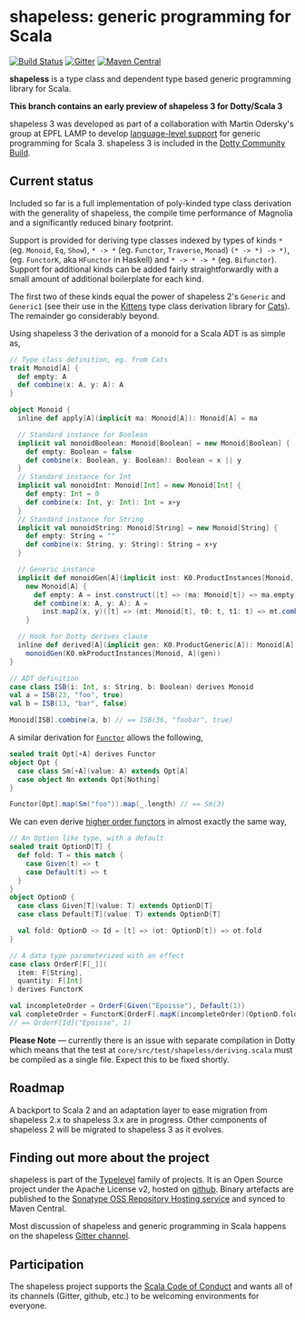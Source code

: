 # shapeless: generic programming for Scala

[![Build Status](https://api.travis-ci.org/milessabin/shapeless.png?branch=master)](https://travis-ci.org/milessabin/shapeless)
[![Gitter](https://badges.gitter.im/Join%20Chat.svg)](https://gitter.im/milessabin/shapeless)
[![Maven Central](https://img.shields.io/maven-central/v/com.chuusai/shapeless_2.13.svg)](https://maven-badges.herokuapp.com/maven-central/com.chuusai/shapeless_2.13)

**shapeless** is a type class and dependent type based generic programming
library for Scala.

**This branch contains an early preview of shapeless 3 for Dotty/Scala 3**

shapeless 3 was developed as part of a collaboration with Martin Odersky's
group at EPFL LAMP to develop [language-level support][mirror] for generic
programming for Scala 3. shapeless 3 is included in the [Dotty Community
Build][communitybuild].

## Current status

Included so far is a full implementation of poly-kinded type class derivation
with the generality of shapeless, the compile time performance of Magnolia and
a significantly reduced binary footprint.

Support is provided for deriving type classes indexed by types of kinds `*`
(eg.  `Monoid`, `Eq`, `Show`), `* -> *` (eg. `Functor`, `Traverse`, `Monad`)
`(* -> *) -> *)`, (eg. `FunctorK`, aka `HFunctor` in Haskell) and `* -> * -> *`
(eg.  `Bifunctor`). Support for additional kinds can be added fairly
straightforwardly with a small amount of additional boilerplate for each kind.

The first two of these kinds equal the power of shapeless 2's `Generic` and
`Generic1` (see their use in the [Kittens][kittens] type class derivation
library for [Cats][cats]). The remainder go considerably beyond.

Using shapeless 3 the derivation of a monoid for a Scala ADT is as simple as,

```scala
// Type class definition, eg. from Cats
trait Monoid[A] {
  def empty: A
  def combine(x: A, y: A): A
}

object Monoid {
  inline def apply[A](implicit ma: Monoid[A]): Monoid[A] = ma

  // Standard instance for Boolean
  implicit val monoidBoolean: Monoid[Boolean] = new Monoid[Boolean] {
    def empty: Boolean = false
    def combine(x: Boolean, y: Boolean): Boolean = x || y
  }
  // Standard instance for Int
  implicit val monoidInt: Monoid[Int] = new Monoid[Int] {
    def empty: Int = 0
    def combine(x: Int, y: Int): Int = x+y
  }
  // Standard instance for String
  implicit val monoidString: Monoid[String] = new Monoid[String] {
    def empty: String = ""
    def combine(x: String, y: String): String = x+y
  }

  // Generic instance
  implicit def monoidGen[A](implicit inst: K0.ProductInstances[Monoid, A]): Monoid[A] =
    new Monoid[A] {
      def empty: A = inst.construct([t] => (ma: Monoid[t]) => ma.empty)
      def combine(x: A, y: A): A =
        inst.map2(x, y)([t] => (mt: Monoid[t], t0: t, t1: t) => mt.combine(t0, t1))
    }

  // Hook for Dotty derives clause
  inline def derived[A](implicit gen: K0.ProductGeneric[A]): Monoid[A] =
    monoidGen(K0.mkProductInstances[Monoid, A](gen))
}

// ADT definition
case class ISB(i: Int, s: String, b: Boolean) derives Monoid
val a = ISB(23, "foo", true)
val b = ISB(13, "bar", false)

Monoid[ISB].combine(a, b) // == ISB(36, "foobar", true)
```

A similar derivation for [`Functor`][functor] allows the following,

```scala
sealed trait Opt[+A] derives Functor
object Opt {
  case class Sm[+A](value: A) extends Opt[A]
  case object Nn extends Opt[Nothing]
}

Functor[Opt].map(Sm("foo")).map(_.length) // == Sm(3)
```

We can even derive [higher order functors][functork] in almost exactly the same
way,

```scala
// An Option like type, with a default
sealed trait OptionD[T] {
  def fold: T = this match {
    case Given(t) => t
    case Default(t) => t
  }
}
object OptionD {
  case class Given[T](value: T) extends OptionD[T]
  case class Default[T](value: T) extends OptionD[T]

  val fold: OptionD ~> Id = [t] => (ot: OptionD[t]) => ot.fold
}

// A data type parameterized with an effect
case class OrderF[F[_]](
  item: F[String],
  quantity: F[Int]
) derives FunctorK

val incompleteOrder = OrderF(Given("Epoisse"), Default(1))
val completeOrder = FunctorK[OrderF].mapK(incompleteOrder)(OptionD.fold)
// == OrderF[Id]("Epoisse", 1)
```

**Please Note** &mdash; currently there is an issue with separate compilation
in Dotty which means that the test at `core/src/test/shapeless/deriving.scala`
must be compiled as a single file. Expect this to be fixed shortly.

## Roadmap

A backport to Scala 2 and an adaptation layer to ease migration from shapeless
2.x to shapeless 3.x are in progress. Other components of shapeless 2 will be
migrated to shapeless 3 as it evolves.

## Finding out more about the project

shapeless is part of the [Typelevel][typelevel] family of projects. It is an
Open Source project under the Apache License v2, hosted on [github][source].
Binary artefacts are published to the [Sonatype OSS Repository Hosting
service][sonatype] and synced to Maven Central.

Most discussion of shapeless and generic programming in Scala happens on the
shapeless [Gitter channel][gitter].

## Participation

The shapeless project supports the [Scala Code of Conduct][codeofconduct] and
wants all of its channels (Gitter, github, etc.) to be welcoming environments
for everyone.

[codeofconduct]: https://www.scala-lang.org/conduct/
[typelevel]: http://typelevel.org/
[source]: https://github.com/milessabin/shapeless
[sonatype]: https://oss.sonatype.org/index.html#nexus-search;quick~shapeless
[gitter]: https://gitter.im/milessabin/shapeless
[mirror]: https://github.com/lampepfl/dotty/pull/6531
[communitybuild]: https://github.com/lampepfl/dotty/pull/6645
[kittens]: https://github.com/typelevel/kittens
[cats]: https://github.com/typelevel/cats
[functor]: https://github.com/milessabin/shapeless/blob/shapeless-3/core/src/test/scala/shapeless/deriving.scala#L101-L124
[functork]: https://github.com/milessabin/shapeless/blob/shapeless-3/core/src/test/scala/shapeless/deriving.scala#L126-L152
